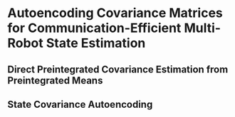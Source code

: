 # Autoencoding Covariance Matrices for Communication-Efficient Multi-Robot State Estimation

## Direct Preintegrated Covariance Estimation from Preintegrated Means

## State Covariance Autoencoding
